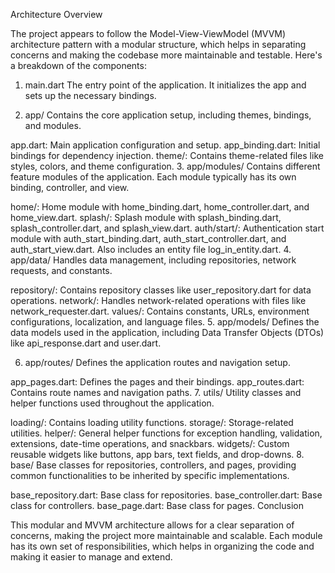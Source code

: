 Architecture Overview

The project appears to follow the Model-View-ViewModel (MVVM) architecture pattern with a modular structure, which helps in separating concerns and making the codebase more maintainable and testable. Here's a breakdown of the components:

1. main.dart
   The entry point of the application. It initializes the app and sets up the necessary bindings.

2. app/
   Contains the core application setup, including themes, bindings, and modules.

app.dart: Main application configuration and setup.
app_binding.dart: Initial bindings for dependency injection.
theme/: Contains theme-related files like styles, colors, and theme configuration.
3. app/modules/
   Contains different feature modules of the application. Each module typically has its own binding, controller, and view.

home/: Home module with home_binding.dart, home_controller.dart, and home_view.dart.
splash/: Splash module with splash_binding.dart, splash_controller.dart, and splash_view.dart.
auth/start/: Authentication start module with auth_start_binding.dart, auth_start_controller.dart, and auth_start_view.dart. Also includes an entity file log_in_entity.dart.
4. app/data/
   Handles data management, including repositories, network requests, and constants.

repository/: Contains repository classes like user_repository.dart for data operations.
network/: Handles network-related operations with files like network_requester.dart.
values/: Contains constants, URLs, environment configurations, localization, and language files.
5. app/models/
   Defines the data models used in the application, including Data Transfer Objects (DTOs) like api_response.dart and user.dart.

6. app/routes/
   Defines the application routes and navigation setup.

app_pages.dart: Defines the pages and their bindings.
app_routes.dart: Contains route names and navigation paths.
7. utils/
   Utility classes and helper functions used throughout the application.

loading/: Contains loading utility functions.
storage/: Storage-related utilities.
helper/: General helper functions for exception handling, validation, extensions, date-time operations, and snackbars.
widgets/: Custom reusable widgets like buttons, app bars, text fields, and drop-downs.
8. base/
   Base classes for repositories, controllers, and pages, providing common functionalities to be inherited by specific implementations.

base_repository.dart: Base class for repositories.
base_controller.dart: Base class for controllers.
base_page.dart: Base class for pages.
Conclusion

This modular and MVVM architecture allows for a clear separation of concerns, making the project more maintainable and scalable. Each module has its own set of responsibilities, which helps in organizing the code and making it easier to manage and extend.
